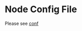 
# Node Config File

Please see [conf](conf.md)

<!-- !!!Note!!! This guide is outdated and should be actualized to current config format

### Actual for version 1.6.1

Below you can find a complete Ergo Node configuration file. This is the default configuration shipped with the application.
It is possible to overwrite any parameters by providing an additional configuration file. You can pass an additional configuration file
by providing the path to it as the first command line parameter when starting Ergo Node application.

```bash
ergo {
  # Directory to keep data
  directory = ${user.dir}"/ergo/data"

  # Settings for node view holder regime. See papers.yellow.ModifiersProcessing.md
  node {
    # State type.  Possible options are:
    # "utxo" - keep full utxo set, that allows to validate arbitrary block and generate ADProofs
    # "digest" - keep state root hash only and validate transactions via ADProofs
    stateType = "utxo"

    # Download block transactions and verify them (requires BlocksToKeep == 0 if disabled)
    verifyTransactions = true

    # Number of last blocks to keep with transactions and ADproofs, for all other blocks only header will be stored.
    # Keep all blocks from genesis if negative
    blocksToKeep = -1

    # Download PoPoW proof on node bootstrap
    PoPoWBootstrap = false

    # Minimal suffix size for PoPoW proof (may be pre-defined constant or settings parameter)
    minimalSuffix = 10

    # Is the node is doing mining
    mining = false

    # If true, a node generates blocks being offline. The only really useful case for it probably is to start a new
    # blockchain
    offlineGeneration = false

    # Delay for miner after succesful block creation
    miningDelay = 5s

    # Number of state snapshot diffs to keep. Defines maximum rollback depth
    keepVersions = 200
  }

  testing {
    # Whether to turn on transaction generator
    transactionGeneration = false

    # Max number of transactions generated per a new block received
    maxTransactionsPerBlock = 100
  }

  cache {
    # Number of recently used modifiers that will be kept in memory
    modifiersCacheSize = 1000

    # Number of recently used indexes that will be kept in memory
    indexesCacheSize = 10000
  }

  # Chain-specific settings. Change only if you are going to launch a new chain!
  chain {
    # Network address prefix, currently reserved values are 0x00 (money chain mainnet) and 0x20 (32 in decimal,
    # money chain testnet)
    addressPrefix = 16

    # Monetary config for chain
    monetary {
      # number of blocks reward won't change (525600 (2 years) for mainnet, 10080 (14 days) for testnet)
      fixedRatePeriod = 10080
      # number of coins issued every block during fixedRatePeriod (75 Ergo)
      fixedRate = 7500000000
      # number of blocks between reward reduction (64800 (90 days) for mainnet, 2160 (3 days) for testnet)
      epochLength = 2160
      # number of coins reward decrease every epochs (3 Ergo)
      oneEpochReduction = 300000000
      # Base16 representation of state roothash after genesis
      afterGenesisStateDigestHex = "a8f724cef6f8a247a63fba1b713def858d97258f7cd5d7ed71489a474790db5501"
    }

    # Desired time interval between blocks
    blockInterval = 2m

    # length of an epoch in difficulty recalculation. 1 means difficulty recalculation every block
    epochLength = 256

    # Number of last epochs that will  be used for difficulty recalculation
    useLastEpochs = 8

    # Proof-of-Work algorithm and its parameters. Possible options are "fake" and "equihash".
    powScheme {
      powType = "equihash"
      n = 96 # used by Equihash
      k = 5  # used by Equihash
    }

    # Defines an id of the genesis block. Other genesis blocks will be considered invalid.
    # genesisId = "ab19bb59871e86507defb9a7769841b1130aad4d8c1ea8b0e01e0dee9e97a27e"
  }

  wallet {
    # Seed the wallet private keys are derived from
    seed = "C3FAFMC27697FAF29E9887F977BB5994"

    # How many Schorr secret keys (w for the g^w public key) to generate
    dlogSecretsNumber = 4

    # Interval to re-scan uncertain boxes. When a block arrives, its transaction outputs are to be scanned, and if
    # certain bytes are found in the output script (e.g. public key bytes), the box is to be put to a queue of a boxes
    # which are potentially wallet's. But to be sure, script execution is needed, which could be costly to do in a bulk.
    # So we check from a queue only one box per "scanningInterval".
    scanningInterval = 1s
  }
}
scorex {
  network {
    bindAddress = "0.0.0.0:9006"
    maxInvObjects = 400
    nodeName = "ergo-testnet1"
    knownPeers = ["178.128.162.150:9006", "78.46.93.239:9006", "209.97.136.204:9006", "209.97.138.187:9006", "209.97.134.210:9006", "88.198.13.202:9006"]
    syncInterval = 15s
    syncStatusRefresh = 30s
    syncIntervalStable = 20s
    syncTimeout = 5s
    syncStatusRefreshStable = 1m
    deliveryTimeout = 8s
    maxDeliveryChecks = 2
    appVersion = 0.2.1
    agentName = "ergoref"
    maxModifiersCacheSize = 512
    maxPacketSize = 2048576
  }
  restApi {
    bindAddress = "0.0.0.0:9052"
  }
}
```

### Ergo configuration section

Root configuration section `ergo` holds essential application parameters and other configuration subsections.
There is also another one root section `scorex` that holds the parameters inherited from the [Scorex project](https://github.com/ScorexFoundation/Scorex).

Using parameter `directory` it is possible to set a path to the base application directory.
It is also possible to use environment variables to override configuration parameters.
For example, by default the base directory is being constructed relatively to the user's `HOME` environment variable.
Please do not enclose references to environment variables into quotation marks, otherwise they will be handled as strings and won't be resolved.

### Network settings

In `scorex.network` section P2P network related settings could be set.

Using `declaredAddress` parameter you can set the external IP address and port number of the node. It's necessary to work behind NAT in most cloud hosting, where the machine does not interface directly with the external address. If you do not specify it, then your node connects to the P2P network, but it won't listen to incoming connections so other nodes will not be able to connect. Other nodes are connected to your node using these data. The format of this parameter is "[ip-address]:[port]".

Using parameter `bindAddress` you can set the IP address of local network interface on which Ergo Node will accept incoming connections.
By default, node binds to "0.0.0.0" that means that it will listen on all available network adapters.

**Note about Internet Address settings**

Internet Address settings have `<ip-adderss>:<port>` format.
Note the `<port>` part at the very end of the address after the colon.

For the `bindAddress` setting port part is used to set the network port number to which other Ergo nodes will connect.
Please ensure that the port is reachable from outside, otherwise your node will have only outgoing connections to P2P network.
If the given port is taken by other application, your node won't start.

Parameter `nodeName` could be used to set the name of your node visible to other participants of the P2P network. The name transmitted during initial handshake. In the default configuration, this parameter is commented out, which leads to random name generation.

The `knownPeers` parameter stores the list of bootstrap nodes to which your node will establish outgoing connections while initializing.

**Note about time settings**

All time span parameters are set in milliseconds. You can also use duration units to shorten their values. Supported units are:
* s, second, seconds
* m, minute, minutes
* h, hour, hours
* d, day, days

For usage examples see the default configuration file above.

Use `maxConnections` parameter to set the maximum number of simultaneous connections handled by the node.

Parameter `connectionTimeout` could be used to change the network communication timeout.

Using `handshakeTimeout` parameter it is possible to set time period to wait for reply during handshake. In case of no reply the peer will be blacklisted.

Using parameters that starts with `upnp` you can configure the UPnP settings. Actually, those settings are useful only if you ran your Ergo node on the home network where the node could ask your router to establish a tunnel. By default, this functionality is disabled. Use `upnpEnabled` parameter to enable this functionality.

**Wallet settings**

In `wallet` section you can configure the wallet built in Ergo node.

Use `dlogSecretsNumber` parameter to specify how many Schorr secret keys (w for the g^w public key) to generate.

Use `scanningInterval` parameter to set an interval of re-scaning uncertain boxes.

Using `seed` parameter you could recreate an existing walled on a new node. If you don't have any existing wallet comment out this parameter and start the node. During the first run, the application will create a new wallet with a random seed for you. In this case, the seed will be displayed in the application log.

**Attention!**

The wallet is a critical part of your node. You should better store wallet's file in a safe and protected location. Don't forget to backup your wallet's file.

It's recommended to remove the seed from the configuration file immediately after the start of the node. If an attacker gains access to this seed string, he has access to all your funds on all your addresses!

**Blockchain settings**

At `ergo.chain` you can select or custom the blockchain parameters.

Use `blockInterval` parameter to set desired time interval between blocks.

Parameter `epochLength` used to set the length of an epoch in difficulty recalculation. 1 means difficulty recalculation every block

`useLastEpochs` parameter stores a number of last epochs that will be used for difficulty recalculation.

You can change the PoW algo or related parameters using `powScheme` section.

**Node settings**

In section `ergo.node` it is possible to configure parameters of the node regime.

Use `enable` parameter to enable or disable block generation on the node. By default, it's disabled.

Node with disabled `offlineGeneration` parameter will start mining as soon as it connects to the first peer in the P2P network. Setting this parameter to `true` will enable off-line generation.

Using `miningDelay` parameter you can tune your node's mining delay after finding a new block.

**REST API settings**

In section `scorex.rest-api` you can set the node's REST API parameters.

Parameter `bindAddress` could be used to select network interface on which REST API will accept incoming connections.
The `:<port>` part could be used to change the port number, which REST API will listen for connections.

> **Attention!** For the better security, do not change `bindAddress` from "127.0.0.1" if you do not know what you're doing!
For the external access you should use [Nginx's proxy_pass module](http://nginx.org/ru/docs/http/ngx_http_proxy_module.html) or [SSH port-forwarding](http://blog.trackets.com/2014/05/17/ssh-tunnel-local-and-remote-port-forwarding-explained-with-examples.html) instead.

Use `api-key-hash` parameter to set the hash of your API key. The API key is used to protect calls of critical API methods. Remember, that in this parameter you should provide the hash of API key, but during REST calls you should provide API key itself. You can use blake2b to produce the hash of your API key.

> **Attention!** API key is transmitted in the HTTP header as unprotected plain text! An attacker could intercept it in network transit and use it to transfer your money to any address! So you have to protect the transmission using HTTPS or use SSH port forwarding.

Parameter `corsAllowedOrigin` could be used to enable or disable CORS support in REST API.
CORS allows to safely resolve queries to other domains outside the one running the node.
It's necessary for Swagger and Lite client. You can read about it [here](https://en.wikipedia.org/wiki/Cross-origin_resource_sharing).

# Wallets

## Linux
## Mac
## Windows

`HOME` environment variable is not often set in Windows. Please replace `${HOME}` with `${HOMEPATH}` or `${APPDATA}` in your configuration file.
You should also remember that environment variables names are case sensitive in Windows.

## Pi

- [How to setup an Ergo node on a Raspberry Pi](https://youtu.be/yDqhlgz0244)

-->